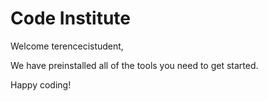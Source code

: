 # Code Institute

Welcome terencecistudent,

We have preinstalled all of the tools you need to get started.

Happy coding!